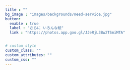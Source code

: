 ```yaml
---
title : ""
bg_image : "images/backgrounds/need-service.jpg"
button:
  enable : true
  label : "さらに いろんな絵"
  link : "https://photos.app.goo.gl/JJeRjL3Bw2TSniMTA"


# custom style
custom_class: ""
custom_attributes: ""
custom_css: ""
---
```

